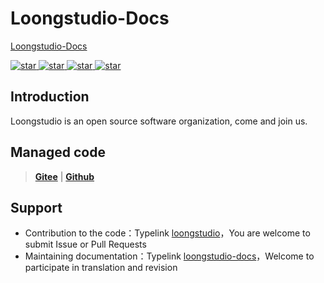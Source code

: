 # Loongstudio-Docs

<p align="left">
  <a href="https://loongstudio.github.io/docs">
   Loongstudio-Docs
  </a>
</p>
<p align="left">
  <a href="https://nodejs.org/">
    <img alt="star" class="no-zoom" src="https://img.shields.io/badge/node-v16.16.0-blue">
  </a>

  <a href="https://yarnpkg.com/">
    <img alt="star" class="no-zoom" src="https://img.shields.io/badge/yarn-v1.22.19-blue">
  </a>

  <a href="https://www.npmjs.com/">
    <img alt="star" class="no-zoom" src="https://img.shields.io/badge/npm-v8.11.0-blue">
  </a>

  <a href="https://vuepress.vuejs.org/">
    <img alt="star" class="no-zoom" src="https://img.shields.io/badge/vuepress-v1.9.7-blue">
  </a>
</p>

## Introduction
Loongstudio is an open source software organization, come and join us.

## Managed code
> **[Gitee](https://gitee.com/loongstudio)** | **[Github](https://github.com/loongstudio)**

## Support
- Contribution to the code：Typelink [loongstudio](https://github.com/loongstudio)，You are welcome to submit Issue or Pull Requests
- Maintaining documentation：Typelink [loongstudio-docs](https://loongstudio.github.io/docs)，Welcome to participate in translation and revision
